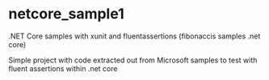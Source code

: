 # netcore_sample1
.NET Core samples with xunit and fluentassertions (fibonaccis samples .net core)

Simple project with code extracted out from Microsoft samples to test with fluent assertions within .net core
